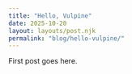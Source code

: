 ```yaml
---
title: "Hello, Vulpine"
date: 2025-10-20
layout: layouts/post.njk
permalink: "blog/hello-vulpine/"
---
```

First post goes here.